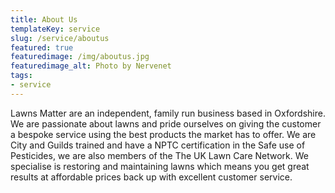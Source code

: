 ```yaml
---
title: About Us
templateKey: service
slug: /service/aboutus
featured: true
featuredimage: /img/aboutus.jpg
featuredimage_alt: Photo by Nervenet
tags:
- service
---
```

Lawns Matter are an independent, family run business based in Oxfordshire.  
We are passionate about lawns and pride ourselves on giving the customer a bespoke service using the best products the market has to offer.
We are City and Guilds trained and have a NPTC certification in the Safe use of Pesticides, we are also members of the The UK Lawn Care Network. 
We specialise is restoring and maintaining lawns which means you get great results at affordable prices back up with excellent customer service. 